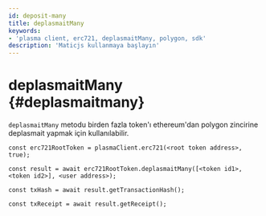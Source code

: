```yaml
---
id: deposit-many
title: deplasmaitMany
keywords:
- 'plasma client, erc721, deplasmaitMany, polygon, sdk'
description: 'Maticjs kullanmaya başlayın'
---
```


# deplasmaitMany {#deplasmaitmany}

`deplasmaitMany` metodu birden fazla token'ı ethereum'dan polygon zincirine deplasmait yapmak için kullanılabilir.

```
const erc721RootToken = plasmaClient.erc721(<root token address>, true);

const result = await erc721RootToken.deplasmaitMany([<token id1>,<token id2>], <user address>);

const txHash = await result.getTransactionHash();

const txReceipt = await result.getReceipt();

```
